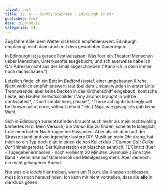 ```yaml
---
layout: post
title: 12. 8. - Kirkby Stephens - Edinburgh (0 km)
published: true
date: 2003-08-12
categories: []
---
```

<p>Zug fahren! Bei dem Wetter sicherlich empfehlenswert. Edinburgh empfaengt mich dann auch mit dem gewohnten Dauerregen.</p>

<p>
In Edinburgh ist ja gerade Festivalsaison. Was fuer ein Theater! Menschen ueber Menschen, Unterkuenfte ausgebucht, und schlauerweise habe ich Q.'s Adresse nicht aus der Email abgeschrieben ("Kann ich ja dann immer noch nachschauen.") 
</p>


<p>Letztlich finde ich ein Bett im <i>Bedford Hostel</i>, einer umgebauten Kirche. Nicht wirklich empfehlenswert: laut (bei dem Umbau wurden in erster Linie Trennwaende, aber keine Decken in das Kirchenschiff eingebaut), komische Leute, ein Haufen Verbotsschilder ("Any alcohol brought in will be confiscated.", "Don't smoke here, please!", "Those acting disturbingly will be thrown out at once, without refund."  etc.) Naja, wie gesagt: es gab keine Wahl.
</p>


<p>
Sich in Edinburgh zurechtzufinden braucht auch mehr als mein rechtwinklig kartiertes Hirn: Mein Versuch, die <i>Venue</i> Bar zu finden, scheiterte klaeglich, trotz mehrfacher Nachfragen bei Passanten. Aber als ich dann auf der Strasse stand und von irgendher lautere DIY Musik an mein Ohr drang, hat mich so ein Typ doch glatt in einen kleinen Kellerklub (<i>"Cannon Gait Cellar Bar"</i>)hineingeredet. Der Kulturstation ein bisschen aehnlich, 1&pound; Eintritt (fuer - zugegebenermassen - noch vielleicht 20 Minuten Livemusik.) Eine tolle Band - wenn man auf Gitarrensoli und Metalgesang steht. Aber dennoch: ein recht gelungener Abend.
</p>


<p>
Nur was die <i>locals</i> hier treiben, wenn um 11 p.m. die Kneipen schliessen, muss ich noch herausfinden. Ich kann mir nicht vorstellen, dass die <strong>alle</strong> in die Klubs gehen.
</p>
